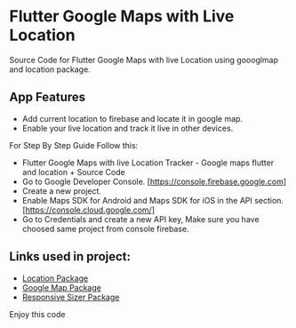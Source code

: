 # Flutter Google Maps with Live Location

Source Code for Flutter Google Maps with live Location using goooglmap and location package.

## App Features
- Add current location to firebase and locate it in google map.
- Enable your live location and track it live in other devices.


For Step By Step Guide Follow this:
- Flutter Google Maps with live Location Tracker - Google maps flutter and location + Source Code
- Go to Google Developer Console. [https://console.firebase.google.com]
- Create a new project.
- Enable Maps SDK for Android and Maps SDK for iOS in the API section. [https://console.cloud.google.com/]
- Go to Credentials and create a new API key, Make sure you have choosed same project from console firebase.

## Links used in project:

- [Location Package](https://bit.ly/2XcsBcX)
- [Google Map Package](https://bit.ly/2Vu1SYC)
- [Responsive Sizer Package](https://pub.dev/packages/responsive_sizer)


Enjoy this code
